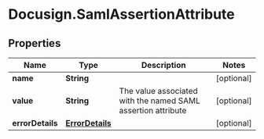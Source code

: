 # Docusign.SamlAssertionAttribute

## Properties
Name | Type | Description | Notes
------------ | ------------- | ------------- | -------------
**name** | **String** |  | [optional] 
**value** | **String** | The value associated with the named SAML assertion attribute | [optional] 
**errorDetails** | [**ErrorDetails**](ErrorDetails.md) |  | [optional] 


